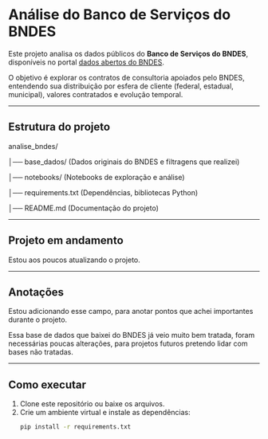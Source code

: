 # Análise do Banco de Serviços do BNDES

Este projeto analisa os dados públicos do **Banco de Serviços do BNDES**, disponíveis no portal [dados abertos do BNDES](https://dadosabertos.bndes.gov.br/).

O objetivo é explorar os contratos de consultoria apoiados pelo BNDES, entendendo sua distribuição por esfera de cliente (federal, estadual, municipal), valores contratados e evolução temporal.

---

## Estrutura do projeto
analise_bndes/

│── base_dados/ (Dados originais do BNDES e filtragens que realizei)

│── notebooks/  (Notebooks de exploração e análise)

│── requirements.txt  (Dependências, bibliotecas Python)

│── README.md  (Documentação do projeto)

---

## Projeto em andamento

Estou aos poucos atualizando o projeto.

---

## Anotações

Estou adicionando esse campo, para anotar pontos que achei importantes durante o projeto.

Essa base de dados que baixei do BNDES já veio muito bem tratada, foram necessárias poucas alterações, para projetos futuros pretendo lidar com bases não tratadas.

---

## Como executar

1. Clone este repositório ou baixe os arquivos.
2. Crie um ambiente virtual e instale as dependências:
   ```bash
   pip install -r requirements.txt
